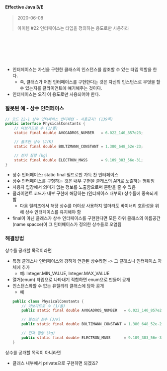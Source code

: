 #### Effective Java 3/E
> 2020-06-08
>
> 아이템 #22 인터페이스는 타입을 정의하는 용도로만 사용하라

<br><br><br><br><br>


* 인터페이스는 자신을 구현한 클래스의 인스턴스를 참조할 수 있는 타입 역할을 한다.
  - 즉, 클래스가 어떤 인터페이스를 구현한다는 것은 자신의 인스턴스로 무엇을 할 수 있는지를 클라이언트에 얘기해주는 것이다.
* 인터페이스는 오직 이 용도로만 사용되어야 한다.

### 잘못된 예 - 상수 인터페이스
``` java
// 코드 22-1 상수 인터페이스 안티패턴 - 사용금지! (139쪽)
public interface PhysicalConstants {
    // 아보가드로 수 (1/몰)
    static final double AVOGADROS_NUMBER   = 6.022_140_857e23;

    // 볼츠만 상수 (J/K)
    static final double BOLTZMANN_CONSTANT = 1.380_648_52e-23;

    // 전자 질량 (kg)
    static final double ELECTRON_MASS      = 9.109_383_56e-31;
}
```
* 상수 인터페이스: static final 필드로만 가득 찬 인터페이스
* 상수 인터페이스를 구형하는 것은 내부 구현을 클래스의 API로 노출하는 행위임
* 사용자 입장에서 의미가 없는 정보를 노출함으로써 혼란을 줄 수 있음
* 클라이언트 코드가 내부 구현에 해당하는 (인터페이스 내부의) 상수들에 종속되게 함
  - 다음 릴리즈에서 해당 상수를 더이상 사용하지 않더라도 바이너리 호환성을 위해 상수 인터페이스를 유지해야 함
* final이 아닌 클래스가 상수 인터페이스를 구현한다면 모든 하위 클래스의 이름공간(name spacce)이 그 인터페이스가 정의한 상수들로 오염됨


### 해결방법
상수를 공개할 목적이라면
* 특정 클래스나 인터페이스와 강하게 연관된 상수라면 -> 그 클래스나 인터페이스 자체에 추가
  - 예: Integer.MIN_VALUE, Integer.MAX_VALUE
* 열거(enum) 타입으로 나타내기 적합하면 enum으로 만들어 공개
* 인스턴스화할 수 없는 유틸리티 클래스에 담아 공개
  - 예
  ``` java
  public class PhysicalConstants {
      // 아보가드로 수 (1/몰)
      public static final double AVOGADROS_NUMBER   = 6.022_140_857e23;

      // 볼츠만 상수 (J/K)
      public static final double BOLTZMANN_CONSTANT = 1.380_648_52e-23;

      // 전자 질량 (kg)
      public static final double ELECTRON_MASS      = 9.109_383_56e-31;
  }
  ```
  
상수를 공개할 목적이 아니라면
* 클래스 내부에서 private으로 구현하면 되겠죠?



